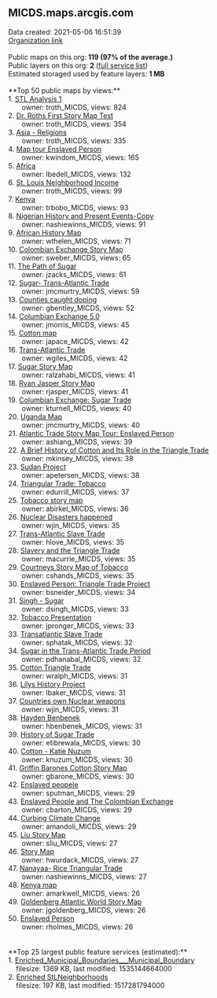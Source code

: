 <h2>MICDS.maps.arcgis.com</h2> Data created: 2021-05-06 16:51:39 <br /><a target='new' href='https://MICDS.maps.arcgis.com'>Organization link</a><br /><br />Public maps on this org: <b>119 (97% of the average.)</b><br />Public layers on this org: <b>2 </b>(<a target='new' href='https://services.arcgis.com/GUbS5BJdGa0pbiaV/ArcGIS/rest/services'>full service list</a>)<br />Estimated storaged used by feature layers: <b>1 MB</b><br /><br />**Top 50 public maps by views:**<br />  1. <a target='new' href='https://www.arcgis.com/home/item.html?id=60fc040e69f74866be2743473a8737e5'>STL Analysis 1</a> <br />  &nbsp;&nbsp;&nbsp;&nbsp; &nbsp;&nbsp;owner: troth_MICDS, views: 824<br />  2. <a target='new' href='https://www.arcgis.com/home/item.html?id=9adfffea33624cf5a0757a2006989ba0'>Dr. Roths First Story Map Test</a> <br />  &nbsp;&nbsp;&nbsp;&nbsp; &nbsp;&nbsp;owner: troth_MICDS, views: 354<br />  3. <a target='new' href='https://www.arcgis.com/home/item.html?id=2f5bfafe7f89434f81aa1d47a4b156e2'>Asia - Religions</a> <br />  &nbsp;&nbsp;&nbsp;&nbsp; &nbsp;&nbsp;owner: troth_MICDS, views: 335<br />  4. <a target='new' href='https://www.arcgis.com/home/item.html?id=ad53b2c6a5d343038ec6c82697cf9607'>Map tour Enslaved Person </a> <br />  &nbsp;&nbsp;&nbsp;&nbsp; &nbsp;&nbsp;owner: kwindom_MICDS, views: 165<br />  5. <a target='new' href='https://www.arcgis.com/home/item.html?id=88533ad8f92a459797b5ae1424300d92'>Africa</a> <br />  &nbsp;&nbsp;&nbsp;&nbsp; &nbsp;&nbsp;owner: lbedell_MICDS, views: 132<br />  6. <a target='new' href='https://www.arcgis.com/home/item.html?id=94ba2c2938e7402cbbec5e52452ca536'>St. Louis Neighborhood Income</a> <br />  &nbsp;&nbsp;&nbsp;&nbsp; &nbsp;&nbsp;owner: troth_MICDS, views: 99<br />  7. <a target='new' href='https://www.arcgis.com/home/item.html?id=78a9d68145e447dba2ad3edaf73526c2'>Kenya</a> <br />  &nbsp;&nbsp;&nbsp;&nbsp; &nbsp;&nbsp;owner: trbobo_MICDS, views: 93<br />  8. <a target='new' href='https://www.arcgis.com/home/item.html?id=52c2f28508ef4881a989dd0cab5702d6'>Nigerian History and Present Events-Copy</a> <br />  &nbsp;&nbsp;&nbsp;&nbsp; &nbsp;&nbsp;owner: nashiewinns_MICDS, views: 91<br />  9. <a target='new' href='https://www.arcgis.com/home/item.html?id=2a9fb66de3fc46e299250def8c514f1e'>African History Map</a> <br />  &nbsp;&nbsp;&nbsp;&nbsp; &nbsp;&nbsp;owner: wthelen_MICDS, views: 71<br />  10. <a target='new' href='https://www.arcgis.com/home/item.html?id=e13d9bba341c4f3e9b5fe25127a2c710'>Colombian Exchange Story Map</a> <br />  &nbsp;&nbsp;&nbsp;&nbsp; &nbsp;&nbsp;owner: sweber_MICDS, views: 65<br />  11. <a target='new' href='https://www.arcgis.com/home/item.html?id=94c68eebed58483da3284cf9797750ba'>The Path of Sugar</a> <br />  &nbsp;&nbsp;&nbsp;&nbsp; &nbsp;&nbsp;owner: jzacks_MICDS, views: 61<br />  12. <a target='new' href='https://www.arcgis.com/home/item.html?id=c94d210be08e4559aa0441bc74b4013f'>Sugar- Trans-Atlantic Trade</a> <br />  &nbsp;&nbsp;&nbsp;&nbsp; &nbsp;&nbsp;owner: jmcmurtry_MICDS, views: 59<br />  13. <a target='new' href='https://www.arcgis.com/home/item.html?id=feb449c4218a4b7ba55f0ca982538009'>Counties caught doping </a> <br />  &nbsp;&nbsp;&nbsp;&nbsp; &nbsp;&nbsp;owner: gbentley_MICDS, views: 52<br />  14. <a target='new' href='https://www.arcgis.com/home/item.html?id=37694a537b3c47ada13a0ca5ece830f9'>Columbian Exchange 5.0</a> <br />  &nbsp;&nbsp;&nbsp;&nbsp; &nbsp;&nbsp;owner: jmorris_MICDS, views: 45<br />  15. <a target='new' href='https://www.arcgis.com/home/item.html?id=102a0b1817894890be1425706ce64527'>Cotton map</a> <br />  &nbsp;&nbsp;&nbsp;&nbsp; &nbsp;&nbsp;owner: japace_MICDS, views: 42<br />  16. <a target='new' href='https://www.arcgis.com/home/item.html?id=837241ec3b3b40d2a6482eef5c7df159'>Trans-Atlantic Trade</a> <br />  &nbsp;&nbsp;&nbsp;&nbsp; &nbsp;&nbsp;owner: wgiles_MICDS, views: 42<br />  17. <a target='new' href='https://www.arcgis.com/home/item.html?id=64ef4cbb23844881bd8ed5271190098c'>Sugar Story Map </a> <br />  &nbsp;&nbsp;&nbsp;&nbsp; &nbsp;&nbsp;owner: ralzahabi_MICDS, views: 41<br />  18. <a target='new' href='https://www.arcgis.com/home/item.html?id=d968cc501bc947d2b70a0bac5fa1528c'>Ryan Jasper Story Map</a> <br />  &nbsp;&nbsp;&nbsp;&nbsp; &nbsp;&nbsp;owner: rjasper_MICDS, views: 41<br />  19. <a target='new' href='https://www.arcgis.com/home/item.html?id=277bc212d8e74c7fb7c0b5bfbab2384d'>Columbian Exchange: Sugar Trade</a> <br />  &nbsp;&nbsp;&nbsp;&nbsp; &nbsp;&nbsp;owner: kturnell_MICDS, views: 40<br />  20. <a target='new' href='https://www.arcgis.com/home/item.html?id=b0cc8a15290e44208f8e55e7988c674e'>Uganda Map</a> <br />  &nbsp;&nbsp;&nbsp;&nbsp; &nbsp;&nbsp;owner: jmcmurtry_MICDS, views: 40<br />  21. <a target='new' href='https://www.arcgis.com/home/item.html?id=713688e82f194ddf9f946ed741f90863'>Atlantic Trade Story Map Tour: Enslaved Person</a> <br />  &nbsp;&nbsp;&nbsp;&nbsp; &nbsp;&nbsp;owner: ashiang_MICDS, views: 39<br />  22. <a target='new' href='https://www.arcgis.com/home/item.html?id=e454990dc92540078d5020d7d301ace8'>A Brief History of Cotton and Its Role in the Triangle Trade</a> <br />  &nbsp;&nbsp;&nbsp;&nbsp; &nbsp;&nbsp;owner: mkinsey_MICDS, views: 38<br />  23. <a target='new' href='https://www.arcgis.com/home/item.html?id=70e03764c2ad4e08b1f931be110479bc'>Sudan Project</a> <br />  &nbsp;&nbsp;&nbsp;&nbsp; &nbsp;&nbsp;owner: apetersen_MICDS, views: 38<br />  24. <a target='new' href='https://www.arcgis.com/home/item.html?id=fd850c66057a47b89a0f2bedf213ccd0'>Triangular Trade: Tobacco </a> <br />  &nbsp;&nbsp;&nbsp;&nbsp; &nbsp;&nbsp;owner: edurrill_MICDS, views: 37<br />  25. <a target='new' href='https://www.arcgis.com/home/item.html?id=65262978ba4846988a5ad971e94d20f5'>Tobacco story map</a> <br />  &nbsp;&nbsp;&nbsp;&nbsp; &nbsp;&nbsp;owner: abirkel_MICDS, views: 36<br />  26. <a target='new' href='https://www.arcgis.com/home/item.html?id=263e4bf3a2814fb5a757790d9392115a'>Nuclear Disasters happened</a> <br />  &nbsp;&nbsp;&nbsp;&nbsp; &nbsp;&nbsp;owner: wjin_MICDS, views: 35<br />  27. <a target='new' href='https://www.arcgis.com/home/item.html?id=0d2f9499d36746bcad30a8928a46d5c9'>Trans-Atlantic Slave Trade</a> <br />  &nbsp;&nbsp;&nbsp;&nbsp; &nbsp;&nbsp;owner: hlove_MICDS, views: 35<br />  28. <a target='new' href='https://www.arcgis.com/home/item.html?id=b80a87a4272844e6897fc663825e1691'>Slavery and the Triangle Trade</a> <br />  &nbsp;&nbsp;&nbsp;&nbsp; &nbsp;&nbsp;owner: macurrie_MICDS, views: 35<br />  29. <a target='new' href='https://www.arcgis.com/home/item.html?id=4c7807dd76604c0191bed054b490e925'>Courtneys Story Map of Tobacco</a> <br />  &nbsp;&nbsp;&nbsp;&nbsp; &nbsp;&nbsp;owner: cshands_MICDS, views: 35<br />  30. <a target='new' href='https://www.arcgis.com/home/item.html?id=7e67d1ccf3394486ba4c8dbb3b7d28b0'>Enslaved Person:  Triangle Trade Project</a> <br />  &nbsp;&nbsp;&nbsp;&nbsp; &nbsp;&nbsp;owner: bsneider_MICDS, views: 34<br />  31. <a target='new' href='https://www.arcgis.com/home/item.html?id=a2a61651a6054c288109df050f8bb4b4'>Singh - Sugar</a> <br />  &nbsp;&nbsp;&nbsp;&nbsp; &nbsp;&nbsp;owner: dsingh_MICDS, views: 33<br />  32. <a target='new' href='https://www.arcgis.com/home/item.html?id=0447fe530ffb49b28990056b6f1e66ab'>Tobacco Presentation</a> <br />  &nbsp;&nbsp;&nbsp;&nbsp; &nbsp;&nbsp;owner: jpronger_MICDS, views: 33<br />  33. <a target='new' href='https://www.arcgis.com/home/item.html?id=3dbce926f20343e1908f46168bc96bed'>Transatlantic Slave Trade</a> <br />  &nbsp;&nbsp;&nbsp;&nbsp; &nbsp;&nbsp;owner: sphatak_MICDS, views: 32<br />  34. <a target='new' href='https://www.arcgis.com/home/item.html?id=da9a425065d94f289a34cd12ab574311'>Sugar in the Trans-Atlantic Trade Period</a> <br />  &nbsp;&nbsp;&nbsp;&nbsp; &nbsp;&nbsp;owner: pdhanabal_MICDS, views: 32<br />  35. <a target='new' href='https://www.arcgis.com/home/item.html?id=2cc796ca07cb4f7b90501051a7a6100c'>Cotton Triangle Trade</a> <br />  &nbsp;&nbsp;&nbsp;&nbsp; &nbsp;&nbsp;owner: wralph_MICDS, views: 31<br />  36. <a target='new' href='https://www.arcgis.com/home/item.html?id=2123ac9c3b00475e8992c0557178c26f'>Lilys History Project </a> <br />  &nbsp;&nbsp;&nbsp;&nbsp; &nbsp;&nbsp;owner: lbaker_MICDS, views: 31<br />  37. <a target='new' href='https://www.arcgis.com/home/item.html?id=864ccb95261b4004bca5b74246e4f8f9'>Countries own Nuclear weapons</a> <br />  &nbsp;&nbsp;&nbsp;&nbsp; &nbsp;&nbsp;owner: wjin_MICDS, views: 31<br />  38. <a target='new' href='https://www.arcgis.com/home/item.html?id=f2f0301580a04540acf9fbd6303cfa0f'>Hayden Benbenek</a> <br />  &nbsp;&nbsp;&nbsp;&nbsp; &nbsp;&nbsp;owner: hbenbenek_MICDS, views: 31<br />  39. <a target='new' href='https://www.arcgis.com/home/item.html?id=c64b7acc72364eb3943cc1b0cfe5d918'>History of Sugar Trade</a> <br />  &nbsp;&nbsp;&nbsp;&nbsp; &nbsp;&nbsp;owner: etibrewala_MICDS, views: 30<br />  40. <a target='new' href='https://www.arcgis.com/home/item.html?id=61397066fa98469ab9f17c147c0164a3'>Cotton - Katie Nuzum</a> <br />  &nbsp;&nbsp;&nbsp;&nbsp; &nbsp;&nbsp;owner: knuzum_MICDS, views: 30<br />  41. <a target='new' href='https://www.arcgis.com/home/item.html?id=d246e141e28f466ca1b50b03a50703f4'>Griffin Barones Cotton Story Map</a> <br />  &nbsp;&nbsp;&nbsp;&nbsp; &nbsp;&nbsp;owner: gbarone_MICDS, views: 30<br />  42. <a target='new' href='https://www.arcgis.com/home/item.html?id=efa5c47a924447f1af3796d70d992207'>Enslaved peopele</a> <br />  &nbsp;&nbsp;&nbsp;&nbsp; &nbsp;&nbsp;owner: sputman_MICDS, views: 29<br />  43. <a target='new' href='https://www.arcgis.com/home/item.html?id=484dd71b340b4a53aa930f3507d56432'>Enslaved People and The Colombian Exchange</a> <br />  &nbsp;&nbsp;&nbsp;&nbsp; &nbsp;&nbsp;owner: cbarton_MICDS, views: 29<br />  44. <a target='new' href='https://www.arcgis.com/home/item.html?id=2504a97147354088b3661cb990f68575'>Curbing Climate Change</a> <br />  &nbsp;&nbsp;&nbsp;&nbsp; &nbsp;&nbsp;owner: amandoli_MICDS, views: 29<br />  45. <a target='new' href='https://www.arcgis.com/home/item.html?id=86e4a1aad10444f7bfca1eb65d5d28a9'>Liu Story Map</a> <br />  &nbsp;&nbsp;&nbsp;&nbsp; &nbsp;&nbsp;owner: sliu_MICDS, views: 27<br />  46. <a target='new' href='https://www.arcgis.com/home/item.html?id=689de7c8902e49978d0094ba62f68257'>Story Map</a> <br />  &nbsp;&nbsp;&nbsp;&nbsp; &nbsp;&nbsp;owner: hwurdack_MICDS, views: 27<br />  47. <a target='new' href='https://www.arcgis.com/home/item.html?id=efe089b160fc4530afa7c2b7ff68de06'>Nanayaa- Rice Triangular Trade</a> <br />  &nbsp;&nbsp;&nbsp;&nbsp; &nbsp;&nbsp;owner: nashiewinns_MICDS, views: 27<br />  48. <a target='new' href='https://www.arcgis.com/home/item.html?id=134da7afd3b94374ac151dc525c2a40a'>Kenya map</a> <br />  &nbsp;&nbsp;&nbsp;&nbsp; &nbsp;&nbsp;owner: amarkwell_MICDS, views: 26<br />  49. <a target='new' href='https://www.arcgis.com/home/item.html?id=f7854a2565c8454b97c1f374ebd339c0'>Goldenberg Atlantic World Story Map</a> <br />  &nbsp;&nbsp;&nbsp;&nbsp; &nbsp;&nbsp;owner: jgoldenberg_MICDS, views: 26<br />  50. <a target='new' href='https://www.arcgis.com/home/item.html?id=45124412042d4337872e9a8979df1a7d'>Enslaved Person</a> <br />  &nbsp;&nbsp;&nbsp;&nbsp; &nbsp;&nbsp;owner: rholmes_MICDS, views: 26<br /><br /><br />**Top 25 largest public feature services (estimated):**<br /> 1. <a target='new' href='https://www.arcgis.com/home/item.html?id=42278ceca4c84693b234aca3cc09dfb1'>Enriched_Municipal_Boundaries___Municipal_Boundary</a><br /> &nbsp;&nbsp;&nbsp;&nbsp;filesize: 1369 KB, last modified: 1535144664000<br /> 2. <a target='new' href='https://www.arcgis.com/home/item.html?id=6743282da5324194ab80e23e39904f56'>Enriched StLNeighborhoods</a><br /> &nbsp;&nbsp;&nbsp;&nbsp;filesize: 197 KB, last modified: 1517281794000<br />